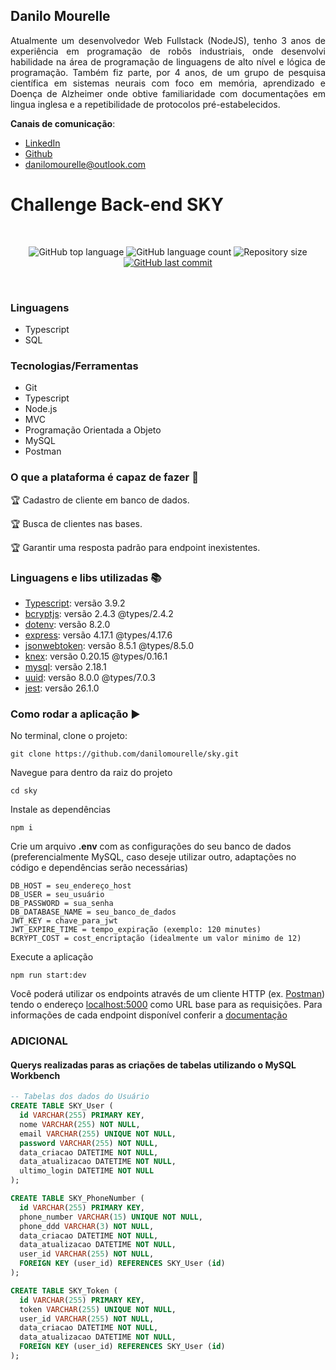 ## Danilo Mourelle
<p align="justify">Atualmente um desenvolvedor Web Fullstack (NodeJS), tenho 3 anos de experiência em programação de robôs industriais, onde desenvolvi habilidade na área de programação de linguagens de alto nível e lógica de programação. Também fiz parte, por 4 anos, de um grupo de pesquisa científica em sistemas neurais com foco em memória, aprendizado e Doença de Alzheimer onde obtive familiaridade com documentações em lingua inglesa e a repetibilidade de protocolos pré-estabelecidos.</p>

**Canais de comunicação**:
- [LinkedIn](https://www.linkedin.com/in/danilomourelle/)
- [Github](https://github.com/danilomourelle)
- <danilomourelle@outlook.com>

# Challenge Back-end SKY

<br>
<p align="center">
  <img alt="GitHub top language" src="https://img.shields.io/github/languages/top/danilomourelle/sky">

  <img alt="GitHub language count" src="https://img.shields.io/github/languages/count/danilomourelle/sky">

  <img alt="Repository size" src="https://img.shields.io/github/repo-size/danilomourelle/sky">

  <a href="https://github.com/danilomourelle/sky/commits/master">
    <img alt="GitHub last commit" src="https://img.shields.io/github/last-commit/danilomourelle/sky">
  </a>
</p>
<br>

### Linguagens

* Typescript
* SQL

### Tecnologias/Ferramentas

* Git
* Typescript
* Node.js
* MVC
* Programação Orientada a Objeto
* MySQL
* Postman

### O que a plataforma é capaz de fazer :checkered_flag:

:trophy: Cadastro de cliente em banco de dados.

:trophy: Busca de clientes nas bases.

:trophy: Garantir uma resposta padrão para endpoint inexistentes.

### Linguagens e libs utilizadas :books:

- [Typescript](https://www.typescriptlang.org/docs/home.html): versão 3.9.2
- [bcryptjs](https://github.com/kelektiv/node.bcrypt.js): versão 2.4.3 @types/2.4.2
- [dotenv](https://github.com/motdotla/dotenv): versão 8.2.0
- [express](https://expressjs.com/): versão 4.17.1 @types/4.17.6
- [jsonwebtoken](https://github.com/auth0/node-jsonwebtoken): versão 8.5.1 @types/8.5.0
- [knex](http://knexjs.org/): versão 0.20.15 @types/0.16.1 
- [mysql](https://github.com/mysqljs/mysql): versão 2.18.1
- [uuid](https://github.com/uuidjs/uuid): versão 8.0.0 @types/7.0.3
- [jest](https://jestjs.io/): versão 26.1.0


### Como rodar a aplicação :arrow_forward:

No terminal, clone o projeto: 

```
git clone https://github.com/danilomourelle/sky.git
```
Navegue para dentro da raiz do projeto
```
cd sky
```
Instale as dependências
```
npm i
```
Crie um arquivo __.env__ com as configurações do seu banco de dados (preferencialmente MySQL, caso deseje utilizar outro, adaptações no código e dependências serão necessárias)
```
DB_HOST = seu_endereço_host
DB_USER = seu_usuário
DB_PASSWORD = sua_senha
DB_DATABASE_NAME = seu_banco_de_dados
JWT_KEY = chave_para_jwt
JWT_EXPIRE_TIME = tempo_expiração (exemplo: 120 minutes)
BCRYPT_COST = cost_encriptação (idealmente um valor minimo de 12)
```
Execute a aplicação
```
npm run start:dev
```
Você poderá utilizar os endpoints através de um cliente HTTP (ex. [Postman](https://www.postman.com/product/api-client/)) tendo o endereço [localhost:5000](http:localhost:5000) como URL base para as requisições. Para informações de cada endpoint disponível conferir a [documentação](https://documenter.getpostman.com/view/10578976/TVKBYy3f)


### ADICIONAL
#### Querys realizadas paras as criações de tabelas utilizando o MySQL Workbench

```SQL
-- Tabelas dos dados do Usuário
CREATE TABLE SKY_User (
  id VARCHAR(255) PRIMARY KEY,
  nome VARCHAR(255) NOT NULL,
  email VARCHAR(255) UNIQUE NOT NULL,
  password VARCHAR(255) NOT NULL,
  data_criacao DATETIME NOT NULL,
  data_atualizacao DATETIME NOT NULL,
  ultimo_login DATETIME NOT NULL
);

CREATE TABLE SKY_PhoneNumber (
  id VARCHAR(255) PRIMARY KEY,
  phone_number VARCHAR(15) UNIQUE NOT NULL,
  phone_ddd VARCHAR(3) NOT NULL,
  data_criacao DATETIME NOT NULL,
  data_atualizacao DATETIME NOT NULL,
  user_id VARCHAR(255) NOT NULL,
  FOREIGN KEY (user_id) REFERENCES SKY_User (id)
);

CREATE TABLE SKY_Token (
  id VARCHAR(255) PRIMARY KEY,
  token VARCHAR(255) UNIQUE NOT NULL,
  user_id VARCHAR(255) NOT NULL,
  data_criacao DATETIME NOT NULL,
  data_atualizacao DATETIME NOT NULL,
  FOREIGN KEY (user_id) REFERENCES SKY_User (id)
);
```
